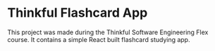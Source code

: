 # Thinkful Flashcard App

This project was made during the Thinkful Software Engineering Flex course. It contains a simple React built flashcard studying app.
